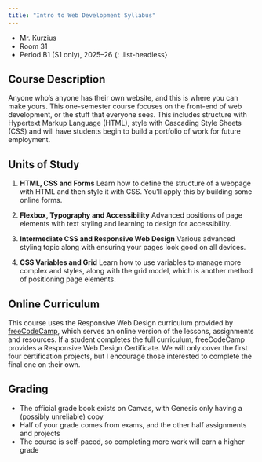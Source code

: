 ```yaml
---
title: "Intro to Web Development Syllabus"
---
```


- Mr. Kurzius
- Room 31
- Period B1 (S1 only), 2025–26
{: .list-headless}

## Course Description

Anyone who’s anyone has their own website, and this is where you can make yours. This one-semester course focuses on the front-end of web development, or the stuff that everyone sees. This includes structure with Hypertext Markup Language (HTML), style with Cascading Style Sheets (CSS) and will have students begin to build a portfolio of work for future employment.

## Units of Study

1. **HTML, CSS and Forms** Learn how to define the structure of a webpage with HTML and then style it with CSS. You'll apply this by building some online forms.

2. **Flexbox, Typography and Accessibility** Advanced positions of page elements with text styling and learning to design for accessibility.

3. **Intermediate CSS and Responsive Web Design** Various advanced styling topic along with ensuring your pages look good on all devices.

4. **CSS Variables and Grid** Learn how to use variables to manage more complex and styles, along with the grid model, which is another method of positioning page elements.

## Online Curriculum

This course uses the Responsive Web Design curriculum provided by [freeCodeCamp](https://www.freecodecamp.org/learn/2022/responsive-web-design/), which serves an online version of the lessons, assignments and resources. If a student completes the full curriculum, freeCodeCamp provides a Responsive Web Design Certificate. We will only cover the first four certification projects, but I encourage those interested to complete the final one on their own.

## Grading

- The official grade book exists on Canvas, with Genesis only having a (possibly unreliable) copy
- Half of your grade comes from exams, and the other half assignments and projects
- The course is self-paced, so completing more work will earn a higher grade
